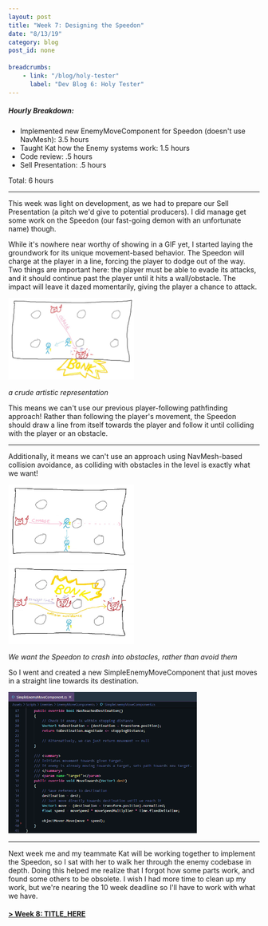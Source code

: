 ```yaml
---
layout: post
title: "Week 7: Designing the Speedon"
date: "8/13/19"
category: blog
post_id: none

breadcrumbs: 
    - link: "/blog/holy-tester"
      label: "Dev Blog 6: Holy Tester"
---
```


##### Hourly Breakdown:

- Implemented new EnemyMoveComponent for Speedon (doesn't use NavMesh): 3.5 hours
- Taught Kat how the Enemy systems work: 1.5 hours 
- Code review: .5 hours 
- Sell Presentation: .5 hours 

Total: 6 hours 

-----

This week was light on development, as we had to prepare our Sell Presentation (a pitch we'd give to potential producers). I did manage get some work on the Speedon (our fast-going demon with an unfortunate name) though.

While it's nowhere near worthy of showing in a GIF yet, I started laying the groundwork for its unique movement-based behavior. The Speedon will charge at the player in a line, forcing the player to dodge out of the way. Two things are important here: the player must be able to evade its attacks, and it should continue past the player until it hits a wall/obstacle. The impact will leave it dazed momentarily, giving the player a chance to attack.

<div class="text-center">
    <img src="/assets/images/blog/holy-tester/log-7/speedon-drawing.jpg" class="blog rounded mx-auto d-block" width="50%">
    <p><i>
    a crude artistic representation
    </i></p>
</div>

This means we can't use our previous player-following pathfinding approach! Rather than following the player's movement, the Speedon should draw a line from itself towards the player and follow it until colliding with the player or an obstacle. 

----

Additionally, it means we can't use an approach using NavMesh-based collision avoidance, as colliding with obstacles in the level is exactly what we want!

<div class="row">
    <img src="/assets/images/blog/holy-tester/log-7/speedon-drawing-2.jpg" class="blog rounded mx-auto d-block" width="50%" height="auto">
    <img src="/assets/images/blog/holy-tester/log-7/speedon-drawing-3.jpg" class="blog rounded mx-auto d-block" width="50%" height="auto">
</div>
<div class="text-center">
    <p><i>
    We want the Speedon to crash into obstacles, rather than avoid them
    </i></p>
</div>

So I went and created a new SimpleEnemyMoveComponent that just moves in a straight line towards its destination.

<div class="text-center">
    <img src="/assets/images/blog/holy-tester/log-7/simple-move-component.png" class="blog rounded mx-auto d-block" width="75%">
</div>

-----

Next week me and my teammate Kat will be working together to implement the Speedon, so I sat with her to walk her through the enemy codebase in depth. Doing this helped me realize that I forgot how some parts work, and found some others to be obsolete. I wish I had more time to clean up my work, but we're nearing the 10 week deadline so I'll have to work with what we have.

#### [> Week 8: TITLE_HERE](/blog/holy-tester/log-8)